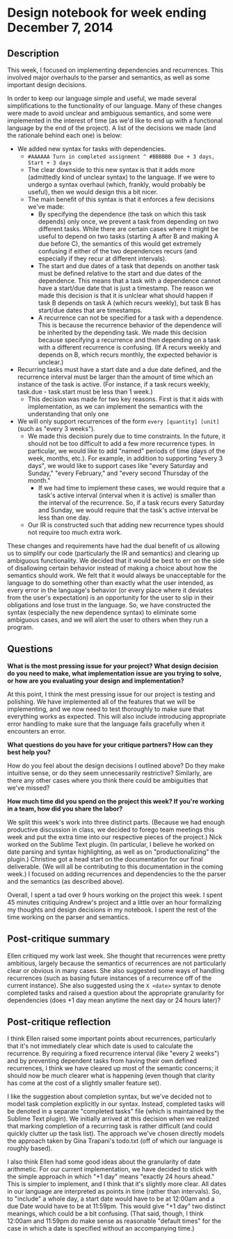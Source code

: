 # Design notebook for week ending December 7, 2014

## Description

This week, I focused on implementing dependencies and recurrences.
This involved major overhauls to the parser and semantics, as well as some
important design decisions.

In order to keep our language simple and useful, we made several
simplifications to the functionality of our language. Many of these changes
were made to avoid unclear and ambiguous semantics, and some were implemented
in the interest of time (as we'd like to end up with a functional language
by the end of the project). A list of the decisions we made (and the rationale
behind each one) is below:

* We added new syntax for tasks with dependencies.
    * `#AAAAAA Turn in completed assignment ^ #BBBBBB Due + 3 days, Start + 3 days`
    * The clear downside to this new syntax is that it adds more (admittedly kind of
      unclear syntax) to the language. If we were to undergo a syntax overhaul (which,
      frankly, would probably be useful), then we would design this a bit nicer.
    * The main benefit of this syntax is that it enforces a few decisions we've made:
        * By specifying the dependence (the task on which this task depends) only once,
          we prevent a task from depending on two different tasks. While there are certain
          cases where it might be useful to depend on two tasks (starting A after B and making A
          due before C), the semantics of this would get extremely confusing if either
          of the two dependences recurs (and especially if they recur at different intervals).
        * The start and due dates of a task that depends on another task must be defined relative
          to the start and due dates of the dependence. This means that a task with a dependence
          cannot have a start/due date that is just a timestamp. The reason we made this decision
          is that it is unlclear what should happen if task B depends on task A (which recurs weekly),
          but task B has start/due dates that are timestamps.
        * A recurrence can not be specified for a task with a dependence. This is because the
          recurrence behavior of the dependence will be inherited by the depending task. We made this
          decision because specifying a recurrence and then depending on a task with a different
          recurrence is confusing. (If A recurs weekly and depends on B, which recurs monthly, the
          expected behavior is unclear.)
* Recurring tasks must have a start date and a due date defined, and the recurrence interval must
  be larger than the amount of time which an instance of the task is active. (For instance, if a
  task recurs weekly, task.due - task.start must be less than 1 week.)
    * This decision was made for two key reasons. First is that it aids with implementation, as we
      can implement the semantics with the understanding that only one 
* We will only support recurrences of the form `every [quantity] [unit]` (such as "every 3 weeks").
    * We made this decision purely due to time constraints. In the future, it should not be too
      difficult to add a few more recurrence types. In particular, we would like to add "named" periods
      of time (days of the week, months, etc.). For example, in addition to supporting "every 3 days",
      we would like to support cases like "every Saturday and Sunday," "every February," and "every
      second Thursday of the month."
        * If we had time to implement these cases, we would require that a task's active interval
          (interval when it is active) is smaller than the interval of the recurrence. So, if a task
          recurs every Saturday and Sunday, we would require that the task's active interval be less
          than one day.
    * Our IR is constructed such that adding new recurrence types should not require too much extra
      work.

These changes and requirements have had the dual benefit of us allowing us to simplify our code
(particularly the IR and semantics) and clearing up ambiguous functionality. We decided that it would
be best to err on the side of disallowing certain behavior instead of making a choice about how the
semantics should work. We felt that it would always be unacceptable for the language to do something
other than exactly what the user intended, as every error in the language's behavior (or every place
where it deviates from the user's expectation) is an opportunity for the user to slip in their
obligations and lose trust in the language. So, we have constructed the syntax (especially the
new dependence syntax) to eliminate some ambiguous cases, and we will alert the user to others
when they run a program.


## Questions

**What is the most pressing issue for your project? What design decision do
you need to make, what implementation issue are you trying to solve, or how
are you evaluating your design and implementation?**

At this point, I think the mest pressing issue for our project is testing and polishing. We have
implemented all of the features that we will be implementing, and we now need to test thoroughly
to make sure that everything works as expected. This will also include introducing appropriate error
handling to make sure that the language fails gracefully when it encounters an error.

**What questions do you have for your critique partners? How can they best help
you?**

How do you feel about the design decisions I outlined above? Do they make intuitive sense, or do
they seem unnecessarily restrictive? Similarly, are there any other cases where you think there
could be ambiguities that we've missed?

**How much time did you spend on the project this week? If you're working in a
team, how did you share the labor?**

We split this week's work into three distinct parts. (Because we had enough productive discussion
in class, we decided to forego team meetings this week and put the extra time into our respective
pieces of the project.) Nick worked on the Sublime Text plugin. (In particular, I believe he worked
on date parsing and syntax highlighting, as well as on "productionalizing" the plugin.) Christine
got a head start on the documentation for our final deliverable. (We will all be contributing to
this documentation in the coming week.) I focused on adding recurrences and dependencies to the
the parser and the semantics (as described above). 

Overall, I spent a tad over 9 hours working on the project this week. I spent 45 minutes critiquing
Andrew's project and a little over an hour formalizing my thoughts and design decisions in my notebook.
I spent the rest of the time working on the parser and semantics.

## Post-critique summary

Ellen critiqued my work last week. She thought that recurrences were pretty ambitious, largely because
the semantics of recurrences are not particularly clear or obvious in many cases. She also suggested
some ways of handling recurrences (such as basing future instances of a recurrence off of the current
instance). She also suggested using the `X <date>` syntax to denote completed tasks and raised a question
about the appropriate granularity for dependencies (does +1 day mean anytime the next day or 24 hours
later)?

## Post-critique reflection

I think Ellen raised some important points about recurrences, particularly that it's not immediately
clear which date is used to calculate the recurrence. By requiring a fixed recurrence interval (like
"every 2 weeks") and by preventing dependent tasks from having their own defined recurrences, I think
we have cleared up most of the semantic concerns; it should now be much clearer what is happening (even
though that clarity has come at the cost of a slightly smaller feature set).

I like the suggestion about completion syntax, but we've decided not to model task completion explicitly
in our syntax. Instead, completed tasks will be denoted in a separate "completed tasks" file (which is
maintained by the Sublime Text plugin). We initially arrived at this decision when we realized that marking
completion of a recurring task is rather difficult (and could quickly clutter up the task list). The approach
we've chosen directly models the approach taken by Gina Trapani's todo.txt (off of which our language is
roughly based).

I also think Ellen had some good ideas about the granularity of date arithmetic. For our current
implementation, we have decided to stick with the simple approach in which "+1 day" means "exactly
24 hours ahead." This is simpler to implement, and I think that it's slightly more clear. All dates in
our language are interpreted as points in time (rather than intervals). So, to "include" a whole day, a start
date would have to be at 12:00am and a due Date would have to be at 11:59pm. This would give "+1 day" two
distinct meanings, which could be a bit confusing. (That said, though, I think 12:00am and 11:59pm do
make sense as reasonable "default times" for the case in which a date is specified without an
accompanying time.)
